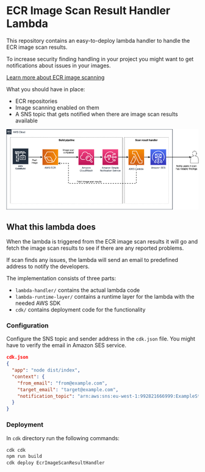 # ECR Image Scan Result Handler Lambda

This repository contains an easy-to-deploy lambda handler to handle the ECR image scan results.

To increase security finding handling in your project you might want to get notifications about issues in your images.

[Learn more about ECR image scanning](https://docs.aws.amazon.com/AmazonECR/latest/userguide/image-scanning.html)

What you should have in place:

* ECR repositories
* Image scanning enabled on them
* A SNS topic that gets notified when there are image scan results available

![AWS Architecture of ECR image scan result handler lambda](ECR_image_scan_handler.png)

## What this lambda does

When the lambda is triggered from the ECR image scan results it will go and fetch the image scan results to see if there are any reported problems.

If scan finds any issues, the lambda will send an email to predefined address to notify the developers.

The implementation consists of three parts:

* `lambda-handler/` contains the actual lambda code
* `lambda-runtime-layer/` contains a runtime layer for the lambda with the needed AWS SDK
* `cdk/` contains deployment code for the functionality

### Configuration

Configure the SNS topic and sender address in the `cdk.json` file. You might have to verify the email in Amazon SES service.

```json
cdk.json
{
  "app": "node dist/index",
  "context": {
    "from_email": "from@example.com",
    "target_email": "target@example.com",
    "notification_topic": "arn:aws:sns:eu-west-1:992821666999:ExampleStack-ImageScanCompletedTopic08428532-RTLEXMO8349I"
  }
}
```

### Deployment

In `cdk` directory run the following commands:

```bash
cdk cdk
npm run build
cdk deploy EcrImageScanResultHandler
```
